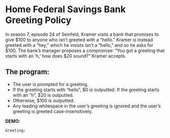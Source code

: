 # Home Federal Savings Bank Greeting Policy

In season 7, episode 24 of Seinfeld, Kramer visits a bank that promises to give $100 to anyone who isn’t greeted with a “hello.” 
Kramer is instead greeted with a “hey,” which he insists isn’t a “hello,” and so he asks for $100. 
The bank’s manager proposes a compromise: “You got a greeting that starts with an ‘h,’ how does $20 sound?” Kramer accepts.


## The program: 

* The user is prompted for a greeting. 
* If the greeting starts with “hello”, $0 is outputted. If the greeting starts with an “h”, $20 is outputted. 
* Otherwise, $100 is outputted. 
* Any leading whitespace in the user’s greeting is ignored and the user’s greeting is greeted case-insensitively.

**DEMO:**


```python
Greeting:
```
